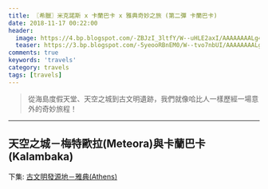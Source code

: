```yaml
---
title: 〖希臘〗米克諾斯 x 卡蘭巴卡 x 雅典奇妙之旅 (第二彈 卡蘭巴卡)
date: 2018-11-17 00:22:00
header:
  image: https://4.bp.blogspot.com/-ZBJzI_3ltfY/W--uHLE2axI/AAAAAAAALg4/E3welRxyJdoinpNp2UYP0AcbvXCvPzXkACKgBGAs/s1600/meteora.jpg
  teaser: https://3.bp.blogspot.com/-5yeooRBnEM0/W--tvo7nbUI/AAAAAAAALgw/B12CsFL6DZQ7XFSi20JtHyWcjniwlST5ACKgBGAs/s1600/DSC_7460-EFFECTS.jpg
comments: true
keywords: 'travels'
category: travels
tags: [travels]
---
```


> 從海島度假天堂、天空之城到古文明遺跡，我們就像哈比人一樣歷經一場意外的奇妙旅程！

---

## 天空之城－梅特歐拉(Meteora)與卡蘭巴卡(Kalambaka)

下集: [古文明發源地－雅典(Athens)](https://min-sheng.github.io/travels/希臘-米克諾斯_x_卡蘭巴卡_x_雅典奇妙之旅_(第三彈_雅典)/)
